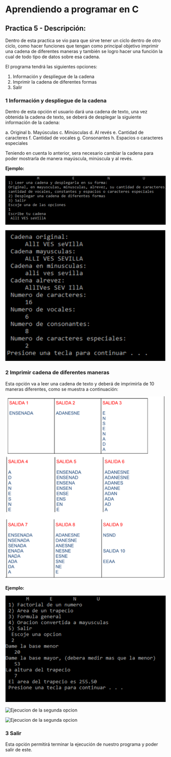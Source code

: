 # Aprendiendo a programar en C
## Practica 5 - Descripción:
Dentro de esta practica se vio para que sirve tener un ciclo dentro de otro ciclo, como hacer funciones que tengan como principal objetivo imprimir una cadena de diferentes maneras y también se logro hacer una función la cual de todo tipo de datos sobre esa cadena.

El programa tendrá las siguientes opciones:
1. Información y despliegue de la cadena
2. Imprimir la cadena de diferentes formas
3. Salir

### 1 Información y despliegue de la cadena
Dentro de esta opción el usuario dará una cadena de texto, una vez obtenida la cadena de texto, se deberá de desplegar la siguiente información de la cadena:

a. Original
b. Mayúsculas
c. Minúsculas
d. Al revés
e. Cantidad de caracteres
f. Cantidad de vocales
g. Consonantes
h. Espacios o caracteres especiales

Teniendo en cuenta lo anterior, sera necesario cambiar la cadena para poder mostrarla de manera mayúscula, minúscula y al revés.

**Ejemplo:**

![Ejecucion de la primera opcion](https://raw.githubusercontent.com/patinoAlexis/Aprendiendo-C/main/Practica_5/img/img_res_op1.png)

![Ejecucion de la primera opcion](https://raw.githubusercontent.com/patinoAlexis/Aprendiendo-C/main/Practica_5/img/img_res_op1_2.png)

### 2 Imprimir cadena de diferentes maneras
Esta opción va a leer una cadena de texto y deberá de imprimirla de 10 maneras diferentes, como se muestra a continuación:

![Ejecucion de la primera opcion](https://raw.githubusercontent.com/patinoAlexis/Aprendiendo-C/main/Practica_5/img/img_res_op2_ins.png)

**Ejemplo:**

![Ejecucion de la segunda opcion](https://raw.githubusercontent.com/patinoAlexis/Aprendiendo-C/main/Practica_4/img/img_res_op2.png)

![Ejecucion de la segunda opcion](https://raw.githubusercontent.com/patinoAlexis/Aprendiendo-C/main/Practica_4/img/img_res_op2_2.png)

![Ejecucion de la segunda opcion](https://raw.githubusercontent.com/patinoAlexis/Aprendiendo-C/main/Practica_4/img/img_res_op2_3.png)
### 3 Salir
Esta opción permitirá terminar la ejecución de nuestro programa y poder salir de este.
